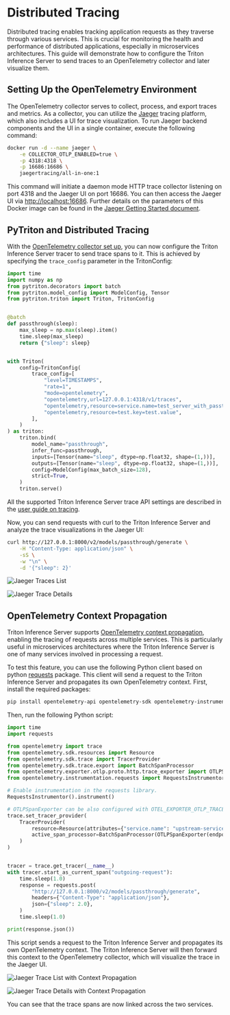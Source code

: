 <!--
Copyright (c) 2024, NVIDIA CORPORATION. All rights reserved.

Licensed under the Apache License, Version 2.0 (the "License");
you may not use this file except in compliance with the License.
You may obtain a copy of the License at

    http://www.apache.org/licenses/LICENSE-2.0

Unless required by applicable law or agreed to in writing, software
distributed under the License is distributed on an "AS IS" BASIS,
WITHOUT WARRANTIES OR CONDITIONS OF ANY KIND, either express or implied.
See the License for the specific language governing permissions and
limitations under the License.
-->

# Distributed Tracing

Distributed tracing enables tracking application requests as they traverse through various services. This is crucial for monitoring the health and performance of distributed applications, especially in microservices architectures. This guide will demonstrate how to configure the Triton Inference Server to send traces to an OpenTelemetry collector and later visualize them.

## Setting Up the OpenTelemetry Environment

The OpenTelemetry collector serves to collect, process, and export traces and metrics. As a collector, you can utilize the [Jaeger](https://www.jaegertracing.io/) tracing platform, which also includes a UI for trace visualization. To run Jaeger backend components and the UI in a single container, execute the following command:

<!--pytest.mark.skip-->

```bash
docker run -d --name jaeger \
    -e COLLECTOR_OTLP_ENABLED=true \
    -p 4318:4318 \
    -p 16686:16686 \
    jaegertracing/all-in-one:1
```

This command will initiate a daemon mode HTTP trace collector listening on port 4318 and the Jaeger UI on port 16686. You can then access the Jaeger UI via [http://localhost:16686](http://localhost:16686). Further details on the parameters of this Docker image can be found in the [Jaeger Getting Started document](https://www.jaegertracing.io/docs/next-release/getting-started/#all-in-one).

## PyTriton and Distributed Tracing

With the [OpenTelemetry collector set up](#setting-up-the-opentelemetry-environment), you can now configure the Triton Inference Server tracer to send trace spans to it. This is achieved by specifying the `trace_config` parameter in the TritonConfig:

<!--pytest.mark.skip-->

```python
import time
import numpy as np
from pytriton.decorators import batch
from pytriton.model_config import ModelConfig, Tensor
from pytriton.triton import Triton, TritonConfig


@batch
def passthrough(sleep):
    max_sleep = np.max(sleep).item()
    time.sleep(max_sleep)
    return {"sleep": sleep}


with Triton(
    config=TritonConfig(
        trace_config=[
            "level=TIMESTAMPS",
            "rate=1",
            "mode=opentelemetry",
            "opentelemetry,url=127.0.0.1:4318/v1/traces",
            "opentelemetry,resource=service.name=test_server_with_passthrough",
            "opentelemetry,resource=test.key=test.value",
        ],
    )
) as triton:
    triton.bind(
        model_name="passthrough",
        infer_func=passthrough,
        inputs=[Tensor(name="sleep", dtype=np.float32, shape=(1,))],
        outputs=[Tensor(name="sleep", dtype=np.float32, shape=(1,))],
        config=ModelConfig(max_batch_size=128),
        strict=True,
    )
    triton.serve()
```

All the supported Triton Inference Server trace API settings are described in the [user guide on tracing](https://github.com/triton-inference-server/server/blob/main/docs/user_guide/trace.md).

Now, you can send requests with curl to the Triton Inference Server and analyze the trace visualizations in the Jaeger UI:

<!--pytest.mark.skip-->

```bash
curl http://127.0.0.1:8000/v2/models/passthrough/generate \
    -H "Content-Type: application/json" \
    -sS \
    -w "\n" \
    -d '{"sleep": 2}'
```

![Jaeger Traces List](./assets/jaeger_traces_list.png)

![Jaeger Trace Details](./assets/jaeger_trace_details.png)

## OpenTelemetry Context Propagation

Triton Inference Server supports [OpenTelemetry context propagation](https://github.com/triton-inference-server/server/blob/main/docs/user_guide/trace.md#opentelemetry-context-propagation), enabling the tracing of requests across multiple services. This is particularly useful in microservices architectures where the Triton Inference Server is one of many services involved in processing a request.

To test this feature, you can use the following Python client based on python [requests](https://requests.readthedocs.io/en/latest/) package. This client will send a request to the Triton Inference Server and propagates its own OpenTelemetry context. First, install the required packages:

<!--pytest.mark.skip-->

```bash
pip install opentelemetry-api opentelemetry-sdk opentelemetry-instrumentation-requests opentelemetry-exporter-otlp
```

Then, run the following Python script:

<!--pytest.mark.skip-->

```python
import time
import requests

from opentelemetry import trace
from opentelemetry.sdk.resources import Resource
from opentelemetry.sdk.trace import TracerProvider
from opentelemetry.sdk.trace.export import BatchSpanProcessor
from opentelemetry.exporter.otlp.proto.http.trace_exporter import OTLPSpanExporter
from opentelemetry.instrumentation.requests import RequestsInstrumentor

# Enable instrumentation in the requests library.
RequestsInstrumentor().instrument()

# OTLPSpanExporter can be also configured with OTEL_EXPORTER_OTLP_TRACES_ENDPOINT environment variable
trace.set_tracer_provider(
    TracerProvider(
        resource=Resource(attributes={"service.name": "upstream-service"}),
        active_span_processor=BatchSpanProcessor(OTLPSpanExporter(endpoint="http://127.0.0.1:4318/v1/traces")),
    )
)


tracer = trace.get_tracer(__name__)
with tracer.start_as_current_span("outgoing-request"):
    time.sleep(1.0)
    response = requests.post(
        "http://127.0.0.1:8000/v2/models/passthrough/generate",
        headers={"Content-Type": "application/json"},
        json={"sleep": 2.0},
    )
    time.sleep(1.0)

print(response.json())
```

This script sends a request to the Triton Inference Server and propagates its own OpenTelemetry context. The Triton Inference Server will then forward this context to the OpenTelemetry collector, which will visualize the trace in the Jaeger UI.

![Jaeger Trace List with Context Propagation](./assets/jaegger_context_propagation_traces_list.png)

![Jaeger Trace Details with Context Propagation](./assets/jaegger_context_propagation_request_details.png)

You can see that the trace spans are now linked across the two services.